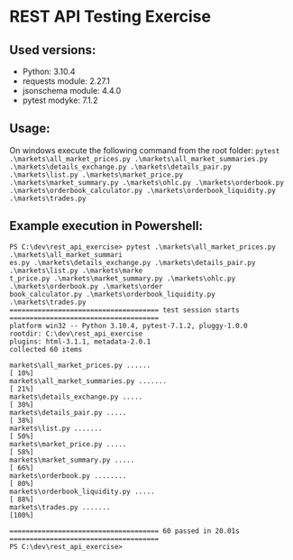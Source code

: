 # REST API Testing Exercise

## Used versions:
* Python: 3.10.4
* requests module: 2.27.1
* jsonschema module: 4.4.0
* pytest modyke: 7.1.2

## Usage:
On windows execute the following command from the root folder:
`pytest .\markets\all_market_prices.py .\markets\all_market_summaries.py .\markets\details_exchange.py .\markets\details_pair.py .\markets\list.py .\markets\market_price.py .\markets\market_summary.py .\markets\ohlc.py .\markets\orderbook.py .\markets\orderbook_calculator.py .\markets\orderbook_liquidity.py .\markets\trades.py`

## Example execution in Powershell:
```
PS C:\dev\rest_api_exercise> pytest .\markets\all_market_prices.py .\markets\all_market_summari
es.py .\markets\details_exchange.py .\markets\details_pair.py .\markets\list.py .\markets\marke
t_price.py .\markets\market_summary.py .\markets\ohlc.py .\markets\orderbook.py .\markets\order
book_calculator.py .\markets\orderbook_liquidity.py .\markets\trades.py
===================================== test session starts =====================================
platform win32 -- Python 3.10.4, pytest-7.1.2, pluggy-1.0.0
rootdir: C:\dev\rest_api_exercise
plugins: html-3.1.1, metadata-2.0.1
collected 60 items

markets\all_market_prices.py ......                                                      [ 10%]
markets\all_market_summaries.py .......                                                  [ 21%]
markets\details_exchange.py .....                                                        [ 30%]
markets\details_pair.py .....                                                            [ 38%]
markets\list.py .......                                                                  [ 50%]
markets\market_price.py .....                                                            [ 58%]
markets\market_summary.py .....                                                          [ 66%]
markets\orderbook.py ........                                                            [ 80%]
markets\orderbook_liquidity.py .....                                                     [ 88%]
markets\trades.py .......                                                                [100%]

===================================== 60 passed in 20.01s ===================================== 
PS C:\dev\rest_api_exercise> 
```
